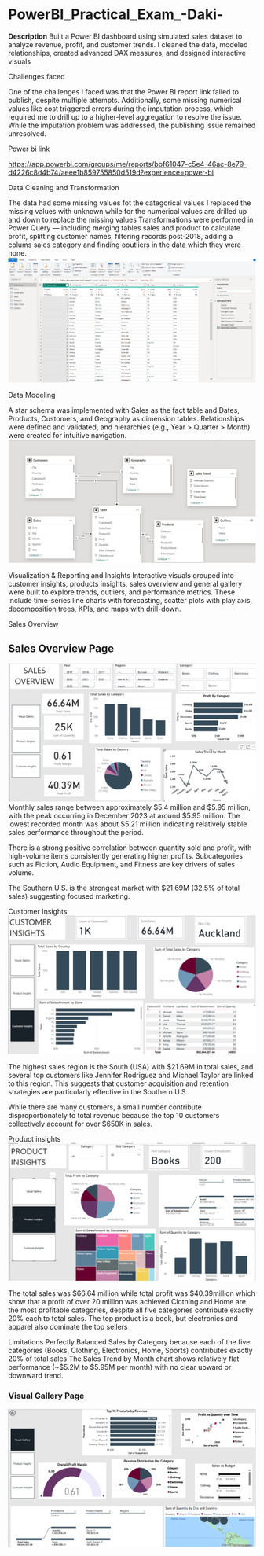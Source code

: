 # PowerBI_Practical_Exam_-Daki-

**Description**
Built a Power BI dashboard using simulated sales dataset to analyze revenue, profit, and customer trends. I cleaned the data, modeled relationships, created advanced DAX measures, and designed interactive visuals

Challenges faced

One of the challenges I faced was that the Power BI report link failed to publish, despite multiple attempts. Additionally, some missing numerical values like cost triggered errors during the imputation process, which required me to drill up to a higher-level aggregation to resolve the issue. While the imputation problem was addressed, the publishing issue remained unresolved.

Power bi link

https://app.powerbi.com/groups/me/reports/bbf61047-c5e4-46ac-8e79-d4226c8d4b74/aeee1b859755850d519d?experience=power-bi


Data Cleaning and Transformation
 
The data had some missing values fot the categorical values I replaced the missing values with unknown while for the numerical values are drilled up and down to replace the missing values
Transformations were performed in Power Query — including merging tables sales and product to calculate profit, splitting customer names, filtering records post-2018, adding a colums sales category and finding ooutliers in the data which they were none.
![Power Query](Screenshot/powerquery.png)


Data Modeling

A star schema was implemented with Sales as the fact table and Dates, Products, Customers, and Geography as dimension tables. Relationships were defined and validated, and hierarchies (e.g., Year > Quarter > Month) were created for intuitive navigation.
![Model View](Screenshot/model_view.png)


Visualization & Reporting and Insights
Interactive visuals grouped into customer insights, products insights, sales overview and general gallery were built to explore trends, outliers, and performance metrics. These include time-series line charts with forecasting, scatter plots with play axis, decomposition trees, KPIs, and maps with drill-down.



Sales Overview
## Sales Overview Page
![Sales Overview](Screenshot/SalesOverview.png)
Monthly sales range between approximately $5.4 million and $5.95 million, with the peak occurring in December 2023 at around $5.95 million. The lowest recorded month was about $5.21 million indicating relatively stable sales performance throughout the period.

There is a strong positive correlation between quantity sold and profit, with high-volume items consistently generating higher profits. Subcategories such as Fiction, Audio Equipment, and Fitness are key drivers of sales volume.

The Southern U.S. is the strongest market with  $21.69M (32.5% of total sales) suggesting focused marketing.


Customer Insights
![Customer Insights](Screenshot/CustomerInsights.png)

The highest sales region is the South (USA) with $21.69M in total sales, and several top customers like Jennifer Rodriguez and Michael Taylor are linked to this region. This suggests that customer acquisition and retention strategies are particularly effective in the Southern U.S.

While there are many customers, a small number contribute disproportionately to total revenue because the top 10 customers collectively account for over $650K in sales.



Product insights
![Product Insights](Screenshot/ProductInsights.png)

The total sales was $66.64 million while total profit was $40.39million which show that a profit of over 20 million was achieved
Clothing and Home are the most profitable categories, despite all five categories contribute exactly 20% each to total sales.
The top product is a book, but electronics and apparel also dominate the top sellers



Limitations
Perfectly Balanced Sales by Category because each of the  five categories (Books, Clothing, Electronics, Home, Sports) contributes exactly 20% of total sales
The Sales Trend by Month chart shows relatively flat performance (~$5.2M to $5.95M per month) with no clear upward or downward trend.




### Visual Gallery Page
![Visual Gallery](Screenshot/Visual_Gallery.png)


